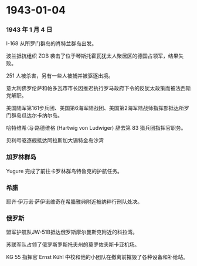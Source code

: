 # 1943-01-04

### 1943 年 1 月 4 日

I-168 从所罗门群岛的肖特兰群岛出发。

波兰抵抗组织 ZOB
袭击了位于琴斯托霍瓦犹太人聚居区的德国占领军，结果失败。

251 人被杀害，另有一些人被捕并被驱逐出境。

意大利佛罗伦萨和帕多瓦市市长因推迟执行罗马政府下令的反犹太政策而被法西斯党解职。

美国陆军第161步兵团、美国第6海军陆战团、美国第2海军陆战师指挥部抵达所罗门群岛瓜达尔卡纳尔岛。

哈特维希·冯·路德维格 (Hartwig von Ludwiger) 辞去第 83 猎兵团指挥官职务。

贝利号驱逐舰抵达阿拉斯加大锡特金岛沙湾

### 加罗林群岛

Yugure 完成了前往卡罗林群岛特鲁克的护航任务。

### 希腊

耶齐·伊万诺·萨伊诺维奇在希腊雅典附近被纳粹行刑队处决。

### 俄罗斯

盟军护航队JW-51B抵达俄罗斯摩尔曼斯克附近的科拉湾。

苏联军队占领了俄罗斯罗斯托夫州的莫罗佐夫斯卡亚机场。

KG 55 指挥官 Ernst Kühl
中校和他的小团队在撤离前摧毁了各种设备和补给站。